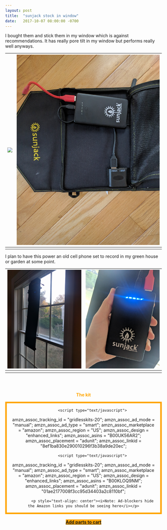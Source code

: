 ```yaml
---
layout: post
title:  "sunjack stock in window"
date:   2017-10-07 08:00:00 -0700
---
```



I bought them and stick them in my window which is against recommendations. It has really pore tilt in my window but performs really well anyways. 




![](/img/russell/0.jpg) | ![](/img/russell/1.jpg)
:---------------------------:|:-------------------------:
							 |

I plan to have this power an old cell phone set to record in my green house or garden at some point.

![](/img/russell/2.jpg) | ![](/img/russell/3.jpg)
:---------------------------:|:-------------------------:
							 |							 




<div style="text-align: center">
<br><br>
<p style="color: orange;"><b>The kit</b></p>
<div style="border: 5px solid orange; padding-left: 15px; padding-right: 15px">      
    
			<script type="text/javascript">
amzn_assoc_tracking_id = "gridlesskits-20";
amzn_assoc_ad_mode = "manual";
amzn_assoc_ad_type = "smart";
amzn_assoc_marketplace = "amazon";
amzn_assoc_region = "US";
amzn_assoc_design = "enhanced_links";
amzn_assoc_asins = "B00UK56AR2";
amzn_assoc_placement = "adunit";
amzn_assoc_linkid = "8ef1ba830e290010296f3b38a9de20ec";
</script>
<script src="//z-na.amazon-adsystem.com/widgets/onejs?MarketPlace=US"></script>

            <script type="text/javascript">
amzn_assoc_tracking_id = "gridlesskits-20";
amzn_assoc_ad_mode = "manual";
amzn_assoc_ad_type = "smart";
amzn_assoc_marketplace = "amazon";
amzn_assoc_region = "US";
amzn_assoc_design = "enhanced_links";
amzn_assoc_asins = "B00KLOQ9NM";
amzn_assoc_placement = "adunit";
amzn_assoc_linkid = "01ae2177008f3cc95d34403a2c8110bf";
</script>
<script src="//z-na.amazon-adsystem.com/widgets/onejs?MarketPlace=US"></script>

            <p style="text-align: center"><i>Note: Ad-blockers hide the Amazon links you should be seeing here</i></p>
 </div>
 <br>
<a class="btn btn-amazon" 
style="background-color: orange" 
target="_blank"
onclick="ga('send', 'event', 'Buy Button', 'clicked', 'russell');"
href="http://www.amazon.com/gp/aws/cart/add.html?AssociateTag=gridlesskits-20&ASIN.1=B00UK56AR2&Quantity.1=1&ASIN.2=B00KLOQ9NM&Quantity.2=1"><b>Add parts to cart</b></a>
<br><br>
</div>							 
